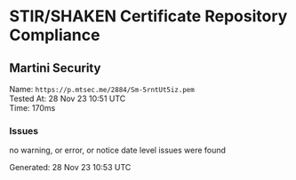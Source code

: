 # STIR/SHAKEN Certificate Repository Compliance

## Martini Security

Name: `https://p.mtsec.me/2884/Sm-5rntUt5iz.pem`\
Tested At: 28 Nov 23 10:51 UTC\
Time: 170ms

### Issues

no warning, or error, or notice date level issues were found

Generated: 28 Nov 23 10:53 UTC